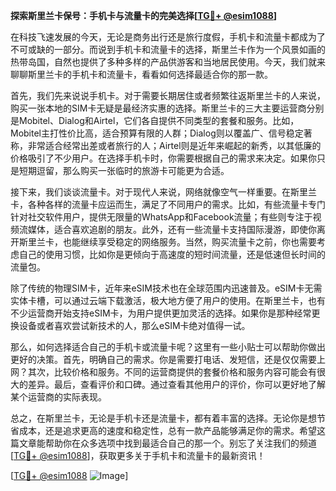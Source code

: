 **探索斯里兰卡保号：手机卡与流量卡的完美选择[[TG💪+ @esim1088](https://t.me/s/esim1088)]**

在科技飞速发展的今天，无论是商务出行还是旅行度假，手机卡和流量卡都成为了不可或缺的一部分。而说到手机卡和流量卡的选择，斯里兰卡作为一个风景如画的热带岛国，自然也提供了多种多样的产品供游客和当地居民使用。今天，我们就来聊聊斯里兰卡的手机卡和流量卡，看看如何选择最适合你的那一款。

首先，我们先来说说手机卡。对于需要长期居住或者频繁往返斯里兰卡的人来说，购买一张本地的SIM卡无疑是最经济实惠的选择。斯里兰卡的三大主要运营商分别是Mobitel、Dialog和Airtel，它们各自提供不同类型的套餐和服务。比如，Mobitel主打性价比高，适合预算有限的人群；Dialog则以覆盖广、信号稳定著称，非常适合经常出差或者旅行的人；Airtel则是近年来崛起的新秀，以其低廉的价格吸引了不少用户。在选择手机卡时，你需要根据自己的需求来决定。如果你只是短期逗留，那么购买一张临时的旅游卡可能更为合适。

接下来，我们谈谈流量卡。对于现代人来说，网络就像空气一样重要。在斯里兰卡，各种各样的流量卡应运而生，满足了不同用户的需求。比如，有些流量卡专门针对社交软件用户，提供无限量的WhatsApp和Facebook流量；有些则专注于视频流媒体，适合喜欢追剧的朋友。此外，还有一些流量卡支持国际漫游，即使你离开斯里兰卡，也能继续享受稳定的网络服务。当然，购买流量卡之前，你也需要考虑自己的使用习惯，比如你是更倾向于高速度的短时间流量，还是低速但长时间的流量包。

除了传统的物理SIM卡，近年来eSIM技术也在全球范围内迅速普及。eSIM卡无需实体卡槽，可以通过云端下载激活，极大地方便了用户的使用。在斯里兰卡，也有不少运营商开始支持eSIM卡，为用户提供更加灵活的选择。如果你是那种经常更换设备或者喜欢尝试新技术的人，那么eSIM卡绝对值得一试。

那么，如何选择适合自己的手机卡或流量卡呢？这里有一些小贴士可以帮助你做出更好的决策。首先，明确自己的需求。你是需要打电话、发短信，还是仅仅需要上网？其次，比较价格和服务。不同的运营商提供的套餐价格和服务内容可能会有很大的差异。最后，查看评价和口碑。通过查看其他用户的评价，你可以更好地了解某个运营商的实际表现。

总之，在斯里兰卡，无论是手机卡还是流量卡，都有着丰富的选择。无论你是想节省成本，还是追求更高的速度和稳定性，总有一款产品能够满足你的需求。希望这篇文章能帮助你在众多选项中找到最适合自己的那一个。别忘了关注我们的频道[[TG💪+ @esim1088](https://t.me/s/esim1088)]，获取更多关于手机卡和流量卡的最新资讯！

[[TG💪+ @esim1088](https://t.me/s/esim1088) ![Image](https://i.postimg.cc/4NQfJmqS/Snipaste-2025-05-13-00-14-12.png)]